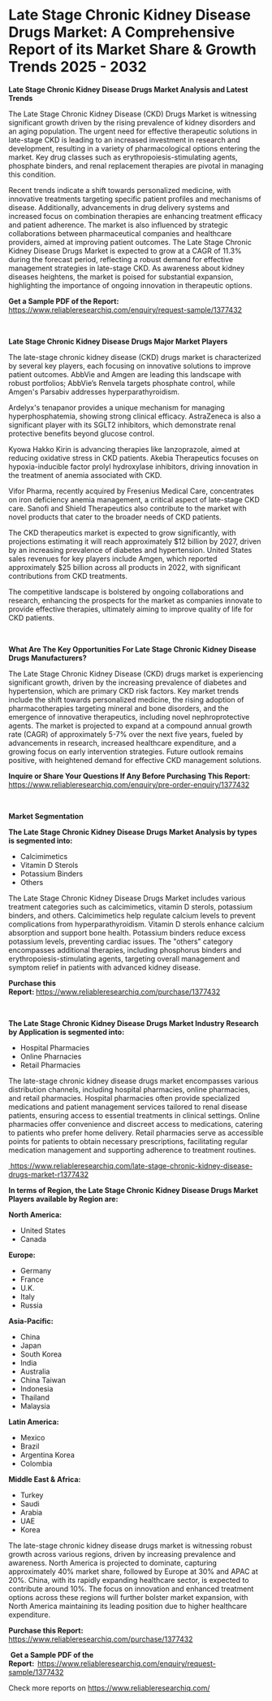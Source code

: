 <p><h1>Late Stage Chronic Kidney Disease Drugs Market: A Comprehensive Report of its Market Share & Growth Trends 2025 - 2032</h1></p><p><strong>Late Stage Chronic Kidney Disease Drugs Market Analysis and Latest Trends</strong></p>
<p><p>The Late Stage Chronic Kidney Disease (CKD) Drugs Market is witnessing significant growth driven by the rising prevalence of kidney disorders and an aging population. The urgent need for effective therapeutic solutions in late-stage CKD is leading to an increased investment in research and development, resulting in a variety of pharmacological options entering the market. Key drug classes such as erythropoiesis-stimulating agents, phosphate binders, and renal replacement therapies are pivotal in managing this condition. </p><p>Recent trends indicate a shift towards personalized medicine, with innovative treatments targeting specific patient profiles and mechanisms of disease. Additionally, advancements in drug delivery systems and increased focus on combination therapies are enhancing treatment efficacy and patient adherence. The market is also influenced by strategic collaborations between pharmaceutical companies and healthcare providers, aimed at improving patient outcomes. The Late Stage Chronic Kidney Disease Drugs Market is expected to grow at a CAGR of 11.3% during the forecast period, reflecting a robust demand for effective management strategies in late-stage CKD. As awareness about kidney diseases heightens, the market is poised for substantial expansion, highlighting the importance of ongoing innovation in therapeutic options.</p></p>
<p><strong>Get a Sample PDF of the Report:&nbsp;</strong> <a href="https://www.reliableresearchiq.com/enquiry/request-sample/1377432?utm_campaign=3071&utm_medium=2&utm_source=Github&utm_content=ia&utm_term=28032025&utm_id=late-stage-chronic-kidney-disease-drugs">https://www.reliableresearchiq.com/enquiry/request-sample/1377432</a></p>
<p>&nbsp;</p>
<p><strong>Late Stage Chronic Kidney Disease Drugs Major Market Players</strong></p>
<p><p>The late-stage chronic kidney disease (CKD) drugs market is characterized by several key players, each focusing on innovative solutions to improve patient outcomes. AbbVie and Amgen are leading this landscape with robust portfolios; AbbVie’s Renvela targets phosphate control, while Amgen's Parsabiv addresses hyperparathyroidism. </p><p>Ardelyx's tenapanor provides a unique mechanism for managing hyperphosphatemia, showing strong clinical efficacy. AstraZeneca is also a significant player with its SGLT2 inhibitors, which demonstrate renal protective benefits beyond glucose control. </p><p>Kyowa Hakko Kirin is advancing therapies like lanzoprazole, aimed at reducing oxidative stress in CKD patients. Akebia Therapeutics focuses on hypoxia-inducible factor prolyl hydroxylase inhibitors, driving innovation in the treatment of anemia associated with CKD. </p><p>Vifor Pharma, recently acquired by Fresenius Medical Care, concentrates on iron deficiency anemia management, a critical aspect of late-stage CKD care. Sanofi and Shield Therapeutics also contribute to the market with novel products that cater to the broader needs of CKD patients.</p><p>The CKD therapeutics market is expected to grow significantly, with projections estimating it will reach approximately $12 billion by 2027, driven by an increasing prevalence of diabetes and hypertension. United States sales revenues for key players include Amgen, which reported approximately $25 billion across all products in 2022, with significant contributions from CKD treatments.</p><p>The competitive landscape is bolstered by ongoing collaborations and research, enhancing the prospects for the market as companies innovate to provide effective therapies, ultimately aiming to improve quality of life for CKD patients.</p></p>
<p>&nbsp;</p>
<p><strong>What Are The Key Opportunities For Late Stage Chronic Kidney Disease Drugs Manufacturers?</strong></p>
<p><p>The Late Stage Chronic Kidney Disease (CKD) drugs market is experiencing significant growth, driven by the increasing prevalence of diabetes and hypertension, which are primary CKD risk factors. Key market trends include the shift towards personalized medicine, the rising adoption of pharmacotherapies targeting mineral and bone disorders, and the emergence of innovative therapeutics, including novel nephroprotective agents. The market is projected to expand at a compound annual growth rate (CAGR) of approximately 5-7% over the next five years, fueled by advancements in research, increased healthcare expenditure, and a growing focus on early intervention strategies. Future outlook remains positive, with heightened demand for effective CKD management solutions.</p></p>
<p><strong>Inquire or Share Your Questions If Any Before Purchasing This Report:</strong> <a href="https://www.reliableresearchiq.com/enquiry/pre-order-enquiry/1377432?utm_campaign=3071&utm_medium=2&utm_source=Github&utm_content=ia&utm_term=28032025&utm_id=late-stage-chronic-kidney-disease-drugs">https://www.reliableresearchiq.com/enquiry/pre-order-enquiry/1377432</a></p>
<p>&nbsp;</p>
<p><strong>Market Segmentation</strong></p>
<p><strong>The Late Stage Chronic Kidney Disease Drugs Market Analysis by types is segmented into:</strong></p>
<p><ul><li>Calcimimetics</li><li>Vitamin D Sterols</li><li>Potassium Binders</li><li>Others</li></ul></p>
<p><p>The Late Stage Chronic Kidney Disease Drugs Market includes various treatment categories such as calcimimetics, vitamin D sterols, potassium binders, and others. Calcimimetics help regulate calcium levels to prevent complications from hyperparathyroidism. Vitamin D sterols enhance calcium absorption and support bone health. Potassium binders reduce excess potassium levels, preventing cardiac issues. The "others" category encompasses additional therapies, including phosphorus binders and erythropoiesis-stimulating agents, targeting overall management and symptom relief in patients with advanced kidney disease.</p></p>
<p><strong>Purchase this Report:&nbsp;</strong><a href="https://www.reliableresearchiq.com/purchase/1377432?utm_campaign=3071&utm_medium=2&utm_source=Github&utm_content=ia&utm_term=28032025&utm_id=late-stage-chronic-kidney-disease-drugs">https://www.reliableresearchiq.com/purchase/1377432</a></p>
<p>&nbsp;</p>
<p><strong>The Late Stage Chronic Kidney Disease Drugs Market Industry Research by Application is segmented into:</strong></p>
<p><ul><li>Hospital Pharmacies</li><li>Online Pharnacies</li><li>Retail Pharmacies</li></ul></p>
<p><p>The late-stage chronic kidney disease drugs market encompasses various distribution channels, including hospital pharmacies, online pharmacies, and retail pharmacies. Hospital pharmacies often provide specialized medications and patient management services tailored to renal disease patients, ensuring access to essential treatments in clinical settings. Online pharmacies offer convenience and discreet access to medications, catering to patients who prefer home delivery. Retail pharmacies serve as accessible points for patients to obtain necessary prescriptions, facilitating regular medication management and supporting adherence to treatment routines.</p></p>
<p><a href="https://www.reliableresearchiq.com/late-stage-chronic-kidney-disease-drugs-market-r1377432?utm_campaign=3071&utm_medium=2&utm_source=Github&utm_content=ia&utm_term=28032025&utm_id=late-stage-chronic-kidney-disease-drugs">&nbsp;https://www.reliableresearchiq.com/late-stage-chronic-kidney-disease-drugs-market-r1377432</a></p>
<p><strong>In terms of Region, the Late Stage Chronic Kidney Disease Drugs Market Players available by Region are:</strong></p>
<p>
    <p> <strong> North America: </strong>
        <ul>
            <li>United States</li>
            <li>Canada</li>
        </ul>
        </p> 
    <p> <strong> Europe: </strong>
        <ul>
            <li>Germany</li>
            <li>France</li>
            <li>U.K.</li>
            <li>Italy</li>
            <li>Russia</li>
        </ul>
        </p> 
    <p> <strong> Asia-Pacific: </strong>
        <ul>
            <li>China</li>
            <li>Japan</li>
            <li>South Korea</li>
            <li>India</li>
            <li>Australia</li>
            <li>China Taiwan</li>
            <li>Indonesia</li>
            <li>Thailand</li>
            <li>Malaysia</li>
        </ul>
        </p> 
    <p> <strong> Latin America: </strong>
        <ul>
            <li>Mexico</li>
            <li>Brazil</li>
            <li>Argentina Korea</li>
            <li>Colombia</li>
        </ul>
        </p> 
    <p> <strong> Middle East & Africa: </strong>
        <ul>
            <li>Turkey</li>
            <li>Saudi</li>
            <li>Arabia</li>
            <li>UAE</li>
            <li>Korea</li>
        </ul>
    </p>
    </p>
<p><p>The late-stage chronic kidney disease drugs market is witnessing robust growth across various regions, driven by increasing prevalence and awareness. North America is projected to dominate, capturing approximately 40% market share, followed by Europe at 30% and APAC at 20%. China, with its rapidly expanding healthcare sector, is expected to contribute around 10%. The focus on innovation and enhanced treatment options across these regions will further bolster market expansion, with North America maintaining its leading position due to higher healthcare expenditure.</p></p>
<p><strong>Purchase this Report: </strong><a href="https://www.reliableresearchiq.com/purchase/1377432?utm_campaign=3071&utm_medium=2&utm_source=Github&utm_content=ia&utm_term=28032025&utm_id=late-stage-chronic-kidney-disease-drugs">https://www.reliableresearchiq.com/purchase/1377432</a></p>
<p>&nbsp;<strong>Get a Sample PDF of the Report:&nbsp;&nbsp;</strong><a href="https://www.reliableresearchiq.com/enquiry/request-sample/1377432?utm_campaign=3071&utm_medium=2&utm_source=Github&utm_content=ia&utm_term=28032025&utm_id=late-stage-chronic-kidney-disease-drugs">https://www.reliableresearchiq.com/enquiry/request-sample/1377432</a></p>
<p><strong></strong></p>
<p>Check more reports on <a href="https://www.reliableresearchiq.com/?utm_campaign=3071&utm_medium=2&utm_source=Github&utm_content=ia&utm_term=28032025&utm_id=late-stage-chronic-kidney-disease-drugs">https://www.reliableresearchiq.com/</a></p>